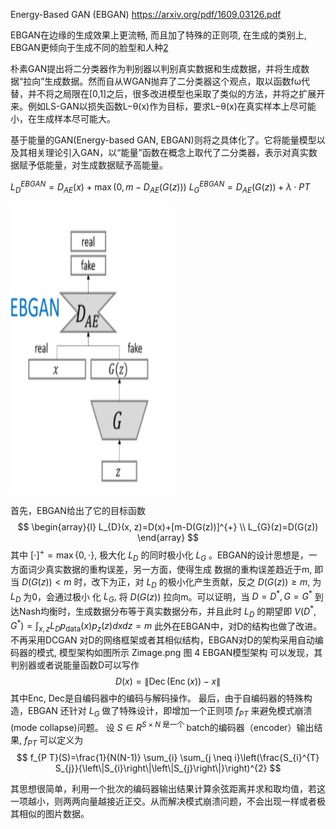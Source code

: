 

<!--
 * @version:
 * @Author:  StevenJokess https://github.com/StevenJokess
 * @Date: 2020-10-17 17:21:38
 * @LastEditors:  StevenJokess https://github.com/StevenJokess
 * @LastEditTime: 2020-12-29 20:03:46
 * @Description:
 * @TODO::
 * @Reference:
-->

Energy-Based GAN (EBGAN)
https://arxiv.org/pdf/1609.03126.pdf

EBGAN在边缘的生成效果上更流畅, 而且加了特殊的正则项, 在生成的类别上, EBGAN更倾向于生成不同的脸型和人种[2]

朴素GAN提出将二分类器作为判别器以判别真实数据和生成数据，并将生成数据“拉向”生成数据。然而自从WGAN抛弃了二分类器这个观点，取以函数fω代替，并不将之局限在[0,1]之后，很多改进模型也采取了类似的方法，并将之扩展开来。例如LS-GAN以损失函数L−θ(x)作为目标，要求L−θ(x)在真实样本上尽可能小，在生成样本尽可能大。

基于能量的GAN(Energy-based GAN, EBGAN)则将之具体化了。它将能量模型以及其相关理论引入GAN，以“能量”函数在概念上取代了二分类器，表示对真实数据赋予低能量，对生成数据赋予高能量。





$L_{D}^{E B G A N}=D_{A E}(x)+\max \left(0, m-D_{A E}(G(z))\right)$
$L_{G}^{E B G A N}=D_{A E}(G(z))+\lambda \cdot P T$

![](img\EBGAN.png)

首先，EBGAN给出了它的目标函数
$$
\begin{array}{l}
L_{D}(x, z)=D(x)+[m-D(G(z))]^{+} \\
L_{G}(z)=D(G(z))
\end{array}
$$
其中 $[\cdot]^{+}=\max \{0, \cdot\},$ 极大化 $L_{D}$ 的同时极小化 $L_{G}$ 。EBGAN的设计思想是，一方面词少真实数据的重构误差，另一方面，使得生成 数据的重构误差趋近于m, 即当 $D(G(z))<m$ 时，改下为正，对 $L_{D}$ 的极小化产生贡献，反之 $D(G(z)) \geq m,$ 为 $L_{D}$ 为0，会通过极小 化 $L_{G},$ 将 $D(G(z))$ 拉向m。可以证明，当 $D=D^{*}, G=G^{*}$ 到达Nash均衡时，生成数据分布等于真实数据分布，并且此时 $L_{D}$ 的期望即 $V\left(D^{*}, G^{*}\right)=\int_{x, z} L_{D} p_{\text {data}}(x) p_{z}(z) d x d z=m$
此外在EBGAN中，对D的结构也做了改进。不再采用DCGAN 对D的网络框架或者其相似结构，EBGAN对D的架构采用自动编码器的模式, 模型架构如图所示
Zimage.png
图 4 EBGAN模型架构
可以发现，其判别器或者说能量函数D可以写作
$$
D(x)=\|\operatorname{Dec}(\operatorname{Enc}(x))-x\|
$$
其中Enc, Dec是自编码器中的编码与解码操作。
最后，由于自编码器的特殊构造，EBGAN 还针对 $L_{G}$ 做了特殊设计，即增加一个正则项 $f_{P T}$ 来避免模式崩溃 (mode collapse)问题。 设 $S \in R^{S \times N \text { 是一个 }}$ batch的编码器（encoder）输出结果, $f_{P T}$ 可以定义为
$$
f_{P T}(S)=\frac{1}{N(N-1)} \sum_{i} \sum_{j \neq i}\left(\frac{S_{i}^{T} S_{j}}{\left\|S_{i}\right\|\left\|S_{j}\right\|}\right)^{2}
$$


其思想很简单，利用一个批次的编码器输出结果计算余弦距离并求和取均值，若这一项越小，则两两向量越接近正交。从而解决模式崩溃问题，不会出现一样或者极其相似的图片数据。



[2]: https://zhuyinlin.github.io/build/html/algorithm/GAN.html#sgan-stacked-gan
[3]: http://www.tensorinfinity.com/paper_26.html
